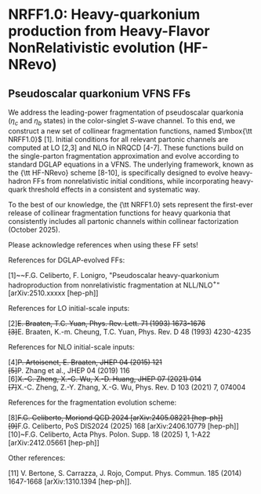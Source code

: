# NRFF1.0: Heavy-quarkonium production from Heavy-Flavor NonRelativistic evolution (HF-NRevo)
## Pseudoscalar quarkonium VFNS FFs

We address the leading-power fragmentation of pseudoscalar quarkonia ($\eta_c$ and $\eta_b$ states) in the color-singlet $S$-wave channel. 
To this end, we construct a new set of collinear fragmentation functions, named $\mbox{\tt NRFF1.0}$ [1].
Initial conditions for all relevant partonic channels are computed at LO [2,3] and NLO in NRQCD [4-7].
These functions build on the single-parton fragmentation approximation and evolve according to standard DGLAP equations in a VFNS. 
The underlying framework, known as the {\tt HF-NRevo} scheme [8-10], 
is specifically designed to evolve heavy-hadron FFs from nonrelativistic initial conditions, 
while incorporating heavy-quark threshold effects in a consistent and systematic way.


To the best of our knowledge, the {\tt NRFF1.0} sets represent the first-ever release of collinear fragmentation functions for heavy quarkonia 
that consistently includes all partonic channels within collinear factorization (October 2025).


Please acknowledge references when using these FF sets!  


References for DGLAP-evolved FFs:

[1]~~F.G. Celiberto, F. Lonigro, "Pseudoscalar heavy-quarkonium hadroproduction from nonrelativistic fragmentation at NLL/NLO$^+$" [arXiv:2510.xxxxx [hep-ph]]   


References for LO initial-scale inputs:

[2]~~E. Braaten, T.C. Yuan, Phys. Rev. Lett. 71 (1993) 1673-1676  
[3]~~E. Braaten, K.-m. Cheung, T.C. Yuan, Phys. Rev. D 48 (1993) 4230-4235  


References for NLO initial-scale inputs:

[4]~~P. Artoisenet, E. Braaten, JHEP 04 (2015) 121  
[5]~~P. Zhang et al., JHEP 04 (2019) 116  
[6]~~X.-C. Zheng, X.-G. Wu, X.-D. Huang, JHEP 07 (2021) 014  
[7]~~X.-C. Zheng, Z.-Y. Zhang, X.-G. Wu, Phys. Rev. D 103 (2021) 7, 074004  


References for the fragmentation evolution scheme:

[8]~~F.G. Celiberto, Moriond QCD 2024 [arXiv:2405.08221 [hep-ph]]  
[9]~~F.G. Celiberto, PoS DIS2024 (2025) 168 [arXiv:2406.10779 [hep-ph]]  
[10]~F.G. Celiberto, Acta Phys. Polon. Supp. 18 (2025) 1, 1-A22 [arXiv:2412.05661 [hep-ph]]  


Other references:

[11] V. Bertone, S. Carrazza, J. Rojo, Comput. Phys. Commun. 185 (2014) 1647-1668 [arXiv:1310.1394 [hep-ph]]. 
